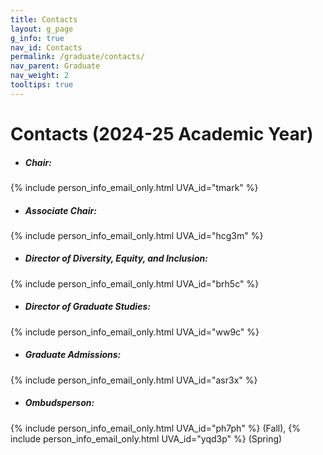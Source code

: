 ```yaml
---
title: Contacts
layout: g_page
g_info: true
nav_id: Contacts
permalink: /graduate/contacts/
nav_parent: Graduate
nav_weight: 2
tooltips: true
---
```


<h1 class="mb-4">Contacts (2024-25 Academic Year)</h1>

- ##### Chair:<br>
{% include person_info_email_only.html UVA_id="tmark" %}

- ##### Associate Chair:<br>
{% include person_info_email_only.html UVA_id="hcg3m" %}

- ##### Director of Diversity, Equity, and Inclusion:<br>
{% include person_info_email_only.html UVA_id="brh5c" %}

- ##### Director of Graduate Studies:<br>
{% include person_info_email_only.html UVA_id="ww9c" %}

- ##### Graduate Admissions:<br>
{% include person_info_email_only.html UVA_id="asr3x" %}

- ##### Ombudsperson:<br>
{% include person_info_email_only.html UVA_id="ph7ph" %} (Fall), {% include person_info_email_only.html UVA_id="yqd3p" %} (Spring)
